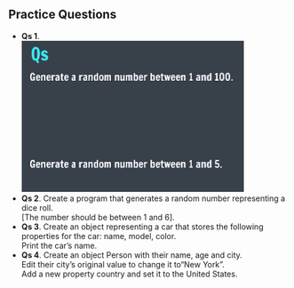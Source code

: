 ## Practice Questions

- **Qs 1**. <br>
    <img src="./assets/1.png" alt="Qs 1-3" hight="150px" width="400px">
- **Qs 2**. Create a program that generates a random number representing a dice roll.<br>[The number should be between 1 and 6].
- **Qs 3**. Create an object representing a car that stores the following properties for the car: name, model, color. <br>
Print the car’s name.
- **Qs 4**. Create an object Person with their name, age and city.<br>
Edit their city’s original value to change it to“New York”.<br>
Add a new property country and set it to the United States.